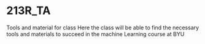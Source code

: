 # 213R_TA
Tools and material for class
Here the class will be able to find the necessary tools and materials to succeed in the machine Learning course at BYU
